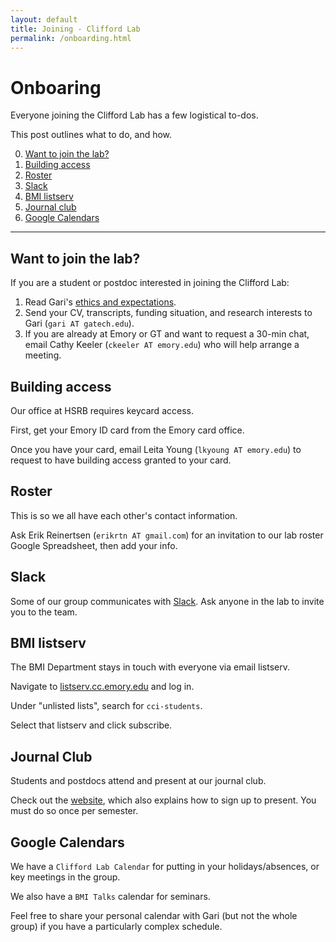 ```yaml
---
layout: default
title: Joining - Clifford Lab
permalink: /onboarding.html
---
```

<div class="jumbotron">
        <h1>Onboaring</h1>
</div>

Everyone joining the Clifford Lab has a few logistical to-dos.

This post outlines what to do, and how.

0. [Want to join the lab?](#want-to-join-the-lab)
1. [Building access](#building-access)
2. [Roster](#roster)
3. [Slack](#slack)
4. [BMI listserv](#bmi-listserv)
5. [Journal club](#journal-club)
6. [Google Calendars](#google-calendars)

---

## Want to join the lab?

If you are a student or postdoc interested in joining the Clifford Lab:

1. Read Gari's [ethics and expectations](http://gdclifford.info/ethics).
2. Send your CV, transcripts, funding situation, and research interests to Gari (`gari AT gatech.edu`).
3. If you are already at Emory or GT and want to request a 30-min chat, email Cathy Keeler (`ckeeler AT emory.edu`) who will help arrange a meeting.

## Building access

Our office at HSRB requires keycard access.

First, get your Emory ID card from the Emory card office.

Once you have your card, email Leita Young (`lkyoung AT emory.edu`) to request to have building access granted to your card.

## Roster

This is so we all have each other's contact information.

Ask Erik Reinertsen (`erikrtn AT gmail.com`) for an invitation to our lab roster Google Spreadsheet, then add your info.

## Slack

Some of our group communicates with [Slack](http://slack.com). Ask anyone in the lab to invite you to the team.

## BMI listserv

The BMI Department stays in touch with everyone via email listserv.

Navigate to [listserv.cc.emory.edu](http://listserv.cc.emory.edu) and log in.

Under "unlisted lists", search for `cci-students`.

Select that listserv and click subscribe.

## Journal Club

Students and postdocs attend and present at our journal club.

Check out the [website](http://nematilab.info/bmijc/), which also explains how to sign up to present. You must do so once per semester.

## Google Calendars

We have a `Clifford Lab Calendar` for putting in your holidays/absences, or key meetings in the group.

We also have a `BMI Talks` calendar for seminars.

Feel free to share your personal calendar with Gari (but not the whole group) if you have a particularly complex schedule.
